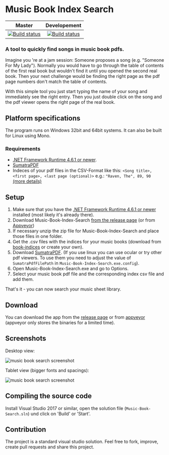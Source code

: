 # Music Book Index Search
|Master|Developement|
|:--:|:--:|
|[![Build status](https://ci.appveyor.com/api/projects/status/29f755hd7v02tx3c/branch/master?svg=true)](https://ci.appveyor.com/project/Sogolumbo/music-book-index-search/branch/master)|[![Build status](https://ci.appveyor.com/api/projects/status/29f755hd7v02tx3c/branch/developement?svg=true)](https://ci.appveyor.com/project/Sogolumbo/music-book-index-search/branch/developement)|

### A tool to quickly find songs in music book pdfs.
Imagine you 're at a jam session: Someone proposes a song (e.g. "Someone For My Lady"). Normally you would have to go through the table of contents of the first real book but wouldn't find it until you opened the second real book. Then your next challenge would be finding the right page as the pdf page numbers don't match the table of contents.

With this simple tool you just start typing the name of your song and immediately see the right entry. Then you just double click on the song and the pdf viewer opens the right page of the real book.

## Platform specifications
The program runs on Windows 32bit and 64bit systems.
It can also be built for Linux using Mono.
### Requirements
* [.NET Framework Runtime 4.6.1 or newer](https://www.microsoft.com/net/download/windows).
* [SumatraPDF](https://www.sumatrapdfreader.org)
* Indeces of your pdf files in the CSV-Format like this:
	`<Song title>, <first page>, <last page (optional)>`	e.g.: `"Raven, The", 89, 90` [(more details)](https://github.com/aspiers/book-indices/blob/master/README.md#file-format)

## Setup
1. Make sure that you have the [.NET Framework Runtime 4.6.1 or newer](https://www.microsoft.com/net/download/windows) installed (most likely it's already there).
2. Download Music-Book-Index-Search [from the release page](https://github.com/Sogolumbo/Music-Book-Index-Search/releases) (or from [Appveyor](https://ci.appveyor.com/project/Sogolumbo/music-book-index-search/branch/master/artifacts))
3. If necessary unzip the zip file for Music-Book-Index-Search and place those files in one folder.
4. Get the .csv files with the indices for your music books (download from [book-indices](https://github.com/aspiers/book-indices) or create your own).
5. Download [SumatraPDF](https://www.sumatrapdfreader.org). (If you use linux you can use ocular or try other pdf viewers. To use them you need to adjust the value of `SumatraPdfFilePath` in `Music-Book-Index-Search.exe.config`).
6. Open Music-Book-Index-Search.exe and go to Options.
7. Select your music book pdf file and the corresponding index csv file and add them.

That's it - you can now search your music sheet library.

## Download
You can download the app from the [release page](https://github.com/Sogolumbo/Music-Book-Index-Search/releases) or from [appveyor](https://ci.appveyor.com/project/Sogolumbo/music-book-index-search/branch/master/artifacts) (appveyor only stores the binaries for a limited time).

## Screenshots
Desktop view:

![music book search screenshot](https://user-images.githubusercontent.com/33571916/43721557-60d40e32-9993-11e8-9566-90f5e30e6646.PNG)

Tablet view (bigger fonts and spacings):

![music book search screenshot](https://user-images.githubusercontent.com/33571916/43722327-4e58976c-9995-11e8-91b0-d978ab9a366d.PNG)

## Compiling the source code
Install Visual Studio 2017 or similar, open the solution file (`Music-Book-Search.sln`) und click on 'Build' or 'Start'.

## Contribution
The project is a standard visual studio solution. Feel free to fork, improve, create pull requests and share this project.
